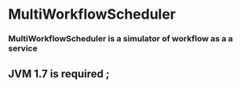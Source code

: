 # MultiWorkflowScheduler
### MultiWorkflowScheduler is a simulator of workflow as a a service
## JVM 1.7 is required ;

